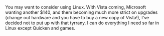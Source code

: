 You may want to consider using Linux. With Vista coming, Microsoft wanting another $140, and them becoming much more strict on upgrades (change out hardware and you have to buy a new copy of Vista!), I've decided not to put up with that tyrrany. I can do everything I need so far in Linux except Quicken and games.